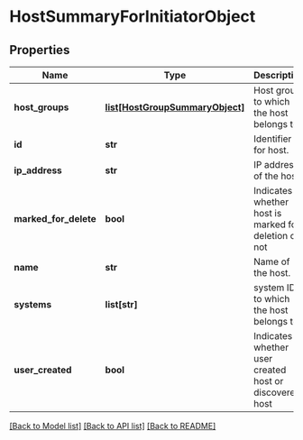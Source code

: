 # HostSummaryForInitiatorObject

## Properties
Name | Type | Description | Notes
------------ | ------------- | ------------- | -------------
**host_groups** | [**list[HostGroupSummaryObject]**](HostGroupSummaryObject.md) | Host group to which the host belongs to. | [optional] 
**id** | **str** | Identifier for host. | [optional] 
**ip_address** | **str** | IP address of the host. | [optional] 
**marked_for_delete** | **bool** | Indicates whether host is marked for deletion or not | [optional] 
**name** | **str** | Name of the host. | [optional] 
**systems** | **list[str]** | system IDs to which the host belongs to | [optional] 
**user_created** | **bool** | Indicates whether user created host or discovered host | [optional] 

[[Back to Model list]](../README.md#documentation-for-models) [[Back to API list]](../README.md#documentation-for-api-endpoints) [[Back to README]](../README.md)


